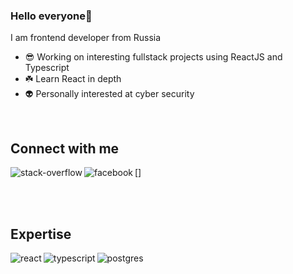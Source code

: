 ### Hello everyone👋
I am frontend developer from Russia

- 😎 Working on interesting fullstack projects using ReactJS and Typescript
- ☘️ Learn React in depth
- 👽 Personally interested at cyber security
<br/>

## Connect with me

[<img align="left" alt="stack-overflow" src="https://img.shields.io/badge/stack%20overflow-FE7A16?logo=stack-overflow&logoColor=white&style=for-the-badge" />](https://stackoverflow.com/users/14818685/asmster666)

[<img align="left" alt="facebook" 
src="https://img.shields.io/badge/facebook-%231877F2.svg?style=for-the-badge&logo=facebook&logoColor=white" />] 

<br>
<br>

## Expertise
<img align="left" alt="react" src="https://img.shields.io/badge/react%20-%2320232a.svg?style=for-the-badge&logo=react&logoColor=%2361DAFB" />

<img align="left" alt="typescript" src="https://img.shields.io/badge/-typescript-lightblue?style=for-the-badge&logo=typescript" />

<img align="left" alt="postgres" src="https://img.shields.io/badge/postgres-%23316192.svg?style=for-the-badge&logo=postgresql&logoColor=white" />
